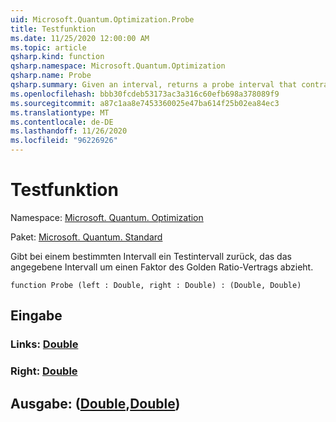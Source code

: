 ```yaml
---
uid: Microsoft.Quantum.Optimization.Probe
title: Testfunktion
ms.date: 11/25/2020 12:00:00 AM
ms.topic: article
qsharp.kind: function
qsharp.namespace: Microsoft.Quantum.Optimization
qsharp.name: Probe
qsharp.summary: Given an interval, returns a probe interval that contracts the given interval by a factor of the golden ratio.
ms.openlocfilehash: bbb30fcdeb53173ac3a316c60efb698a378089f9
ms.sourcegitcommit: a87c1aa8e7453360025e47ba614f25b02ea84ec3
ms.translationtype: MT
ms.contentlocale: de-DE
ms.lasthandoff: 11/26/2020
ms.locfileid: "96226926"
---
```

# <a name="probe-function"></a>Testfunktion

Namespace: [Microsoft. Quantum. Optimization](xref:Microsoft.Quantum.Optimization)

Paket: [Microsoft. Quantum. Standard](https://nuget.org/packages/Microsoft.Quantum.Standard)


Gibt bei einem bestimmten Intervall ein Testintervall zurück, das das angegebene Intervall um einen Faktor des Golden Ratio-Vertrags abzieht.

```qsharp
function Probe (left : Double, right : Double) : (Double, Double)
```


## <a name="input"></a>Eingabe

### <a name="left--double"></a>Links: [Double](xref:microsoft.quantum.lang-ref.double)




### <a name="right--double"></a>Right: [Double](xref:microsoft.quantum.lang-ref.double)





## <a name="output--doubledouble"></a>Ausgabe: ([Double](xref:microsoft.quantum.lang-ref.double),[Double](xref:microsoft.quantum.lang-ref.double))

